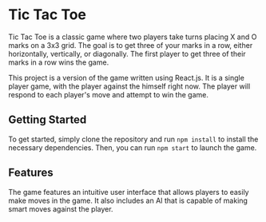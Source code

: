 # Tic Tac Toe
Tic Tac Toe is a classic game where two players take turns placing X and O marks on a 3x3 grid. The goal is to get three of your marks in a row, either horizontally, vertically, or diagonally. The first player to get three of their marks in a row wins the game.

This project is a version of the game written using React.js. It is a single player game, with the player against the himself right now. The player will respond to each player's move and attempt to win the game.

## Getting Started
To get started, simply clone the repository and run ```npm install``` to install the necessary dependencies. Then, you can run ```npm start``` to launch the game.

## Features
The game features an intuitive user interface that allows players to easily make moves in the game. It also includes an AI that is capable of making smart moves against the player.